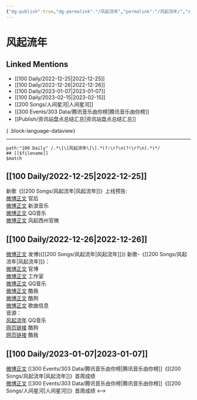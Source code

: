 ```yaml
---
{"dg-publish":true,"dg-permalink":"/风起流年","permalink":"/风起流年/","created":"2022-12-29T18:24:41.000+08:00","updated":"2023-04-10T16:00:23.000+08:00"}
---
```


# 风起流年

## Linked Mentions
- [[100 Daily/2022-12-25\|2022-12-25]]
- [[100 Daily/2022-12-26\|2022-12-26]]
- [[100 Daily/2023-01-07\|2023-01-07]]
- [[100 Daily/2023-02-15\|2023-02-15]]
- [[200 Songs/人间星河\|人间星河]]
- [[300 Events/303 Data/腾讯音乐由你榜\|腾讯音乐由你榜]]
- [[Publish/资讯站盘点总结汇总\|资讯站盘点总结汇总]]

{ .block-language-dataview}

---

```expander
path:"100 Daily" /.*\[\[风起流年\]\].*(?:\r?\n(?!\r?\n).*)*/
## [[$filename]]
$match
```
## [[100 Daily/2022-12-25\|2022-12-25]]
新歌《[[200 Songs/风起流年\|风起流年]]》上线预告:  
[微博正文](https://m.weibo.cn/5248300719/4850635915401756) 官后  
[微博正文](https://m.weibo.cn/1266269835/4850624263096257) 新浪音乐  
[微博正文](https://m.weibo.cn/2169129705/4850631791351828) QQ音乐  
[微博正文](https://m.weibo.cn/7310781135/4850626758972891) 风起西州官微
## [[100 Daily/2022-12-26\|2022-12-26]]
[微博正文](https://m.weibo.cn/1736988591/4850867809554582) 发博(《[[200 Songs/风起流年\|风起流年]]》)
新歌-《[[200 Songs/风起流年\|风起流年]]》：  
[微博正文](https://m.weibo.cn/7310781135/4850868341442684) 官博  
[微博正文](https://m.weibo.cn/7478855230/4850874164447659) 工作室  
[微博正文](https://m.weibo.cn/2169129705/4850865842957350) QQ音乐  
[微博正文](https://m.weibo.cn/1738434147/4850865841635915) 酷我  
[微博正文](https://m.weibo.cn/1665103091/4850866195013095) 酷狗  
[微博正文](https://m.weibo.cn/6466290670/4850869784806037) 歌曲信息  
音源：  
[风起流年](https://weibo.cn/sinaurl?u=https%3A%2F%2Fi.y.qq.com%2Fv8%2Fplaysong.html%3Fsongid%3D389426904%26source%3Dyqq%26ADTAG%3Dhz_wb_sf%26channelId%3D10081987) QQ音乐  
[网页链接](https://weibo.cn/sinaurl?u=https%3A%2F%2Ft1.kugou.com%2Fsong.html%3Fid%3D8rIsn0azGV3) 酷狗  
[网页链接](https://weibo.cn/sinaurl?u=http%3A%2F%2Fm.kuwo.cn%2Fnewh5app%2Fplay_detail%2F256100389) 酷我
## [[100 Daily/2023-01-07\|2023-01-07]]
[微博正文](https://m.weibo.cn/6733257358/4855329898103674) [[300 Events/303 Data/腾讯音乐由你榜\|腾讯音乐由你榜]]《[[200 Songs/风起流年\|风起流年]]》首周成绩  
[微博正文](https://m.weibo.cn/6733257358/4855341881760017) [[300 Events/303 Data/腾讯音乐由你榜\|腾讯音乐由你榜]]《[[200 Songs/人间星河\|人间星河]]》首周成绩
<-->
